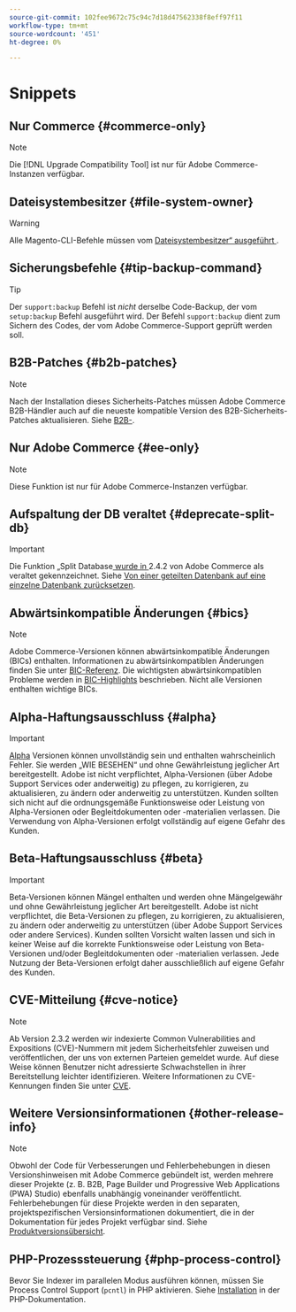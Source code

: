 ```yaml
---
source-git-commit: 102fee9672c75c94c7d18d47562338f8eff97f11
workflow-type: tm+mt
source-wordcount: '451'
ht-degree: 0%

---
```

# Snippets

## Nur Commerce {#commerce-only}

>[!NOTE]
>
>Die [!DNL Upgrade Compatibility Tool] ist nur für Adobe Commerce-Instanzen verfügbar.

<!-- Configuration guide snippets -->

## Dateisystembesitzer {#file-system-owner}

>[!WARNING]
>
>Alle Magento-CLI-Befehle müssen vom [Dateisystembesitzer“ ausgeführt ](/help/configuration/cli/config-cli.md#prerequisites).

## Sicherungsbefehle {#tip-backup-command}

>[!TIP]
>
>Der `support:backup` Befehl ist _nicht_ derselbe Code-Backup, der vom `setup:backup` Befehl ausgeführt wird. Der Befehl `support:backup` dient zum Sichern des Codes, der vom Adobe Commerce-Support geprüft werden soll.

## B2B-Patches {#b2b-patches}

>[!NOTE]
>
>Nach der Installation dieses Sicherheits-Patches müssen Adobe Commerce B2B-Händler auch auf die neueste kompatible Version des B2B-Sicherheits-Patches aktualisieren. Siehe [B2B-](https://experienceleague.adobe.com/en/docs/commerce-admin/b2b/release-notes).

## Nur Adobe Commerce {#ee-only}

>[!NOTE]
>
>Diese Funktion ist nur für Adobe Commerce-Instanzen verfügbar.

## Aufspaltung der DB veraltet {#deprecate-split-db}

>[!IMPORTANT]
>
>Die Funktion „Split Database[ wurde in ](https://community.magento.com/t5/Magento-DevBlog/Deprecation-of-Split-Database-in-Magento-Commerce/ba-p/465187?_ga=2.128934671.2024864496.1657558157-1596100530.1657558157) 2.4.2 von Adobe Commerce als veraltet gekennzeichnet. Siehe [Von einer geteilten Datenbank auf eine einzelne Datenbank zurücksetzen](/help/configuration/storage/revert-split-database.md).

<!-- End of Configuration guide snippets -->

## Abwärtsinkompatible Änderungen {#bics}

>[!NOTE]
>
>Adobe Commerce-Versionen können abwärtsinkompatible Änderungen (BICs) enthalten. Informationen zu abwärtsinkompatiblen Änderungen finden Sie unter [BIC-Referenz](https://developer.adobe.com/commerce/php/development/backward-incompatible-changes/reference/). Die wichtigsten abwärtsinkompatiblen Probleme werden in [BIC-Highlights](https://developer.adobe.com/commerce/php/development/backward-incompatible-changes/) beschrieben. Nicht alle Versionen enthalten wichtige BICs.

## Alpha-Haftungsausschluss {#alpha}

>[!IMPORTANT]
>
>[Alpha](/help/release/versioning-policy.md#alpha-patch-release) Versionen können unvollständig sein und enthalten wahrscheinlich Fehler. Sie werden „WIE BESEHEN“ und ohne Gewährleistung jeglicher Art bereitgestellt. Adobe ist nicht verpflichtet, Alpha-Versionen (über Adobe Support Services oder anderweitig) zu pflegen, zu korrigieren, zu aktualisieren, zu ändern oder anderweitig zu unterstützen. Kunden sollten sich nicht auf die ordnungsgemäße Funktionsweise oder Leistung von Alpha-Versionen oder Begleitdokumenten oder -materialien verlassen. Die Verwendung von Alpha-Versionen erfolgt vollständig auf eigene Gefahr des Kunden.

## Beta-Haftungsausschluss {#beta}

>[!IMPORTANT]
>
>Beta-Versionen können Mängel enthalten und werden ohne Mängelgewähr und ohne Gewährleistung jeglicher Art bereitgestellt. Adobe ist nicht verpflichtet, die Beta-Versionen zu pflegen, zu korrigieren, zu aktualisieren, zu ändern oder anderweitig zu unterstützen (über Adobe Support Services oder andere Services). Kunden sollten Vorsicht walten lassen und sich in keiner Weise auf die korrekte Funktionsweise oder Leistung von Beta-Versionen und/oder Begleitdokumenten oder -materialien verlassen. Jede Nutzung der Beta-Versionen erfolgt daher ausschließlich auf eigene Gefahr des Kunden.

## CVE-Mitteilung {#cve-notice}

>[!NOTE]
>
>Ab Version 2.3.2 werden wir indexierte Common Vulnerabilities and Expositions (CVE)-Nummern mit jedem Sicherheitsfehler zuweisen und veröffentlichen, der uns von externen Parteien gemeldet wurde. Auf diese Weise können Benutzer nicht adressierte Schwachstellen in ihrer Bereitstellung leichter identifizieren. Weitere Informationen zu CVE-Kennungen finden Sie unter [CVE](https://cve.mitre.org/).

## Weitere Versionsinformationen {#other-release-info}

>[!NOTE]
>
>Obwohl der Code für Verbesserungen und Fehlerbehebungen in diesen Versionshinweisen mit Adobe Commerce gebündelt ist, werden mehrere dieser Projekte (z. B. B2B, Page Builder und Progressive Web Applications (PWA) Studio) ebenfalls unabhängig voneinander veröffentlicht. Fehlerbehebungen für diese Projekte werden in den separaten, projektspezifischen Versionsinformationen dokumentiert, die in der Dokumentation für jedes Projekt verfügbar sind. Siehe [Produktversionsübersicht](/help/release/release-notes/overview.md).

## PHP-Prozesssteuerung {#php-process-control}

Bevor Sie Indexer im parallelen Modus ausführen können, müssen Sie Process Control Support (`pcntl`) in PHP aktivieren. Siehe [Installation](https://www.php.net/manual/en/pcntl.installation.php) in der PHP-Dokumentation.
